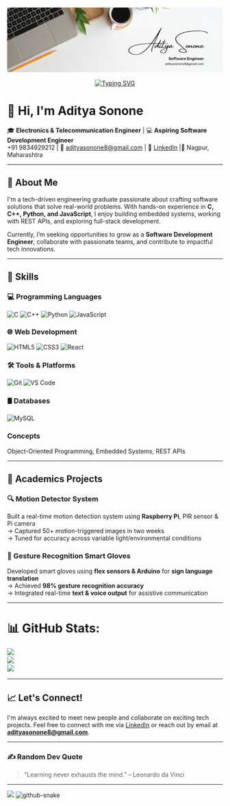 ![logo](logo.png)


<p align="center">
  <a href="https://git.io/typing-svg">
    <img src="https://readme-typing-svg.herokuapp.com?font=Fira+Code&duration=3000&pause=1000&color=58F725&center=true&vCenter=true&width=500&lines=Python+Developer;Backend+Development;Automation+Scripting;Debugging+Code;Building+APIs;Deploying+Applications;Exploring+Libraries;Fixing+Bugs;Writing+Tests;Learning+Everyday+%F0%9F%90%8D" alt="Typing SVG" />
  </a>
</p>



# 👋 Hi, I'm Aditya Sonone

🎓 **Electronics & Telecommunication Engineer** | 💻 **Aspiring Software Development Engineer**  
+91 9834929212 | 📧 adityasonone8@gmail.com | 🔗 [LinkedIn](https://www.linkedin.com/in/aditya-sonone-8871b2181) |📍 Nagpur, Maharashtra

---

## 🚀 About Me

I'm a tech-driven engineering graduate passionate about crafting software solutions that solve real-world problems. With hands-on experience in **C, C++, Python, and JavaScript**, I enjoy building embedded systems, working with REST APIs, and exploring full-stack development.

<!-- I’ve created projects ranging from **motion detection systems** to **gesture recognition smart gloves**, gaining valuable insights into IoT, sensor integration, and real-time data processing. -->

Currently, I’m seeking opportunities to grow as a **Software Development Engineer**, collaborate with passionate teams, and contribute to impactful tech innovations.

---

## 🧰 Skills


### 💻 Programming Languages  
![C](https://img.shields.io/badge/C-00599C?style=for-the-badge&logo=c&logoColor=white)
![C++](https://img.shields.io/badge/C++-00599C?style=for-the-badge&logo=c%2B%2B&logoColor=white)
![Python](https://img.shields.io/badge/Python-3776AB?style=for-the-badge&logo=python&logoColor=white)
![JavaScript](https://img.shields.io/badge/JavaScript-F7DF1E?style=for-the-badge&logo=javascript&logoColor=black)

### 🌐 Web Development  
![HTML5](https://img.shields.io/badge/HTML5-E34F26?style=for-the-badge&logo=html5&logoColor=white)
![CSS3](https://img.shields.io/badge/CSS3-1572B6?style=for-the-badge&logo=css3&logoColor=white)
![React](https://img.shields.io/badge/React-20232A?style=for-the-badge&logo=react&logoColor=61DAFB)

### 🛠️ Tools & Platforms  
![Git](https://img.shields.io/badge/Git-F05032?style=for-the-badge&logo=git&logoColor=white)
![VS Code](https://img.shields.io/badge/VS%20Code-007ACC?style=for-the-badge&logo=visual-studio-code&logoColor=white)

### 🛢️ Databases
![MySQL](https://img.shields.io/badge/MySQL-4479A1?style=for-the-badge&logo=mysql&logoColor=white)

### Concepts

Object-Oriented Programming, Embedded Systems, REST APIs

---


## 🔧 Academics Projects

### 🔍 Motion Detector System  
Built a real-time motion detection system using **Raspberry Pi**, PIR sensor & Pi camera  
→ Captured 50+ motion-triggered images in two weeks  
→ Tuned for accuracy across variable light/environmental conditions

### 🧤 Gesture Recognition Smart Gloves  
Developed smart gloves using **flex sensors & Arduino** for **sign language translation**  
→ Achieved **98% gesture recognition accuracy**  
→ Integrated real-time **text & voice output** for assistive communication

---

# 📊 GitHub Stats:
![](https://github-readme-stats.vercel.app/api?username=Adityaa-Sonone&theme=dark&hide_border=false&include_all_commits=false&count_private=false)<br/>
![](https://nirzak-streak-stats.vercel.app/?user=Adityaa-Sonone&theme=dark&hide_border=false)<br/>
![](https://github-readme-stats.vercel.app/api/top-langs/?username=Adityaa-Sonone&theme=dark&hide_border=false&include_all_commits=false&count_private=false&layout=compact)

---

## 📈 Let's Connect!

I'm always excited to meet new people and collaborate on exciting tech projects. Feel free to connect with me via [LinkedIn](https://www.linkedin.com/in/aditya-sonone-8871b2181) or reach out by email at **adityasonone8@gmail.com**.

---
### ✍️ Random Dev Quote

>  “Learning never exhausts the mind.” – Leonardo da Vinci
<!-- “The best way to predict the future is to invent it.” – Alan Kay -->

---

[![](https://visitcount.itsvg.in/api?id=Karan-Dahiwale&icon=0&color=0)](https://visitcount.itsvg.in)
<picture>
  <source media="(prefers-color-scheme: dark)" srcset="https://raw.githubusercontent.com/Adityaa-Sonone/Adityaa-Sonone/output/github-snake-dark.svg" />
  <source media="(prefers-color-scheme: light)" srcset="https://raw.githubusercontent.com/Adityaa-Sonone/Adityaa-Sonone/output/github-snake.svg" />
  <img alt="github-snake" src="https://raw.githubusercontent.com/tobiasmeyhoefer/tobiasmeyhoefer/output/github-snake.svg" />
</picture>